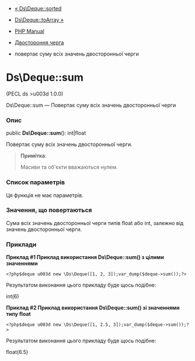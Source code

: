 - [« Ds\Deque::sorted](ds-deque.sorted.md)
- [Ds\Deque::toArray »](ds-deque.toarray.md)

- [PHP Manual](index.md)
- [Двостороння черга](class.ds-deque.md)
- повертає суму всіх значень двосторонньої черги

# Ds\Deque::sum

(PECL ds \>u003d 1.0.0)

Ds\Deque::sum — Повертає суму всіх значень двосторонньої черги

### Опис

public **Ds\Deque::sum**(): int\|float

Повертає суму всіх значень двосторонньої черги.

> **Примітка**:
>
> Масиви та об'єкти вважаються нулем.

### Список параметрів

Ця функція не має параметрів.

### Значення, що повертаються

Сума всіх значень двосторонньої черги типів float або int,
залежно від значень двосторонньої черги.

### Приклади

**Приклад #1 Приклад використання **Ds\Deque::sum()** з цілими
значеннями**

` <?php$deque u003d new \Ds\Deque([1, 2, 3]);var_dump($deque->sum());?> `

Результатом виконання цього прикладу буде щось подібне:

int(6)

**Приклад #2 Приклад використання **Ds\Deque::sum()** зі значеннями типу
float**

` <?php$deque u003d new \Ds\Deque([1, 2.5, 3]);var_dump($deque->sum());?> `

Результатом виконання цього прикладу буде щось подібне:

float(6.5)
